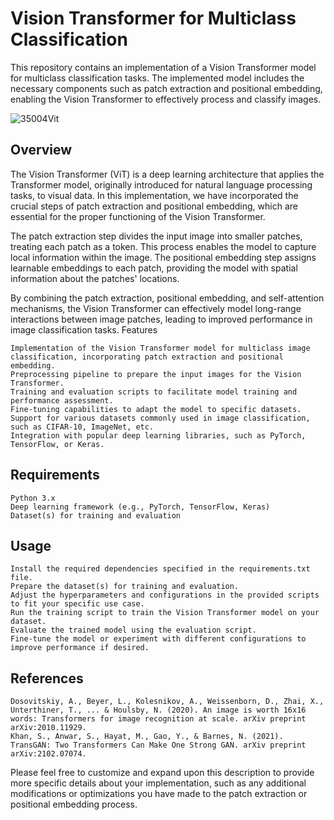#  Vision Transformer for Multiclass Classification

This repository contains an implementation of a Vision Transformer model for multiclass classification tasks. The implemented model includes the necessary components such as patch extraction and positional embedding, enabling the Vision Transformer to effectively process and classify images.


![35004Vit](https://github.com/mohammadr8za/VisionTransformer/assets/72736177/17435f3f-6a0a-47ea-b2f6-dce5475f99a6)

## Overview

The Vision Transformer (ViT) is a deep learning architecture that applies the Transformer model, originally introduced for natural language processing tasks, to visual data. In this implementation, we have incorporated the crucial steps of patch extraction and positional embedding, which are essential for the proper functioning of the Vision Transformer.

The patch extraction step divides the input image into smaller patches, treating each patch as a token. This process enables the model to capture local information within the image. The positional embedding step assigns learnable embeddings to each patch, providing the model with spatial information about the patches' locations.

By combining the patch extraction, positional embedding, and self-attention mechanisms, the Vision Transformer can effectively model long-range interactions between image patches, leading to improved performance in image classification tasks.
Features

    Implementation of the Vision Transformer model for multiclass image classification, incorporating patch extraction and positional embedding.
    Preprocessing pipeline to prepare the input images for the Vision Transformer.
    Training and evaluation scripts to facilitate model training and performance assessment.
    Fine-tuning capabilities to adapt the model to specific datasets.
    Support for various datasets commonly used in image classification, such as CIFAR-10, ImageNet, etc.
    Integration with popular deep learning libraries, such as PyTorch, TensorFlow, or Keras.

## Requirements

    Python 3.x
    Deep learning framework (e.g., PyTorch, TensorFlow, Keras)
    Dataset(s) for training and evaluation

## Usage

    Install the required dependencies specified in the requirements.txt file.
    Prepare the dataset(s) for training and evaluation.
    Adjust the hyperparameters and configurations in the provided scripts to fit your specific use case.
    Run the training script to train the Vision Transformer model on your dataset.
    Evaluate the trained model using the evaluation script.
    Fine-tune the model or experiment with different configurations to improve performance if desired.

## References

    Dosovitskiy, A., Beyer, L., Kolesnikov, A., Weissenborn, D., Zhai, X., Unterthiner, T., ... & Houlsby, N. (2020). An image is worth 16x16 words: Transformers for image recognition at scale. arXiv preprint arXiv:2010.11929.
    Khan, S., Anwar, S., Hayat, M., Gao, Y., & Barnes, N. (2021). TransGAN: Two Transformers Can Make One Strong GAN. arXiv preprint arXiv:2102.07074.

Please feel free to customize and expand upon this description to provide more specific details about your implementation, such as any additional modifications or optimizations you have made to the patch extraction or positional embedding process.
